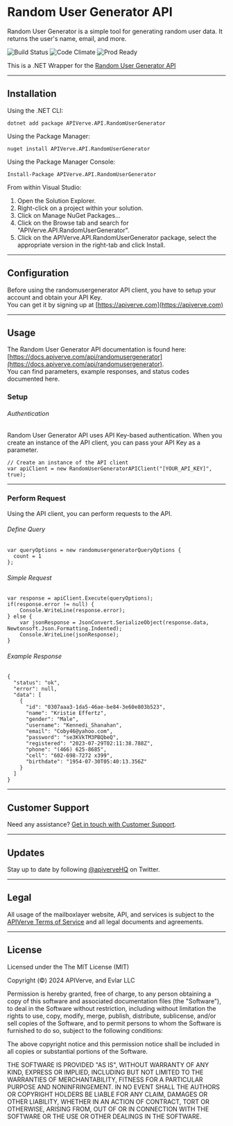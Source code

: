 Random User Generator API
============

Random User Generator is a simple tool for generating random user data. It returns the user's name, email, and more.

![Build Status](https://img.shields.io/badge/build-passing-green)
![Code Climate](https://img.shields.io/badge/maintainability-B-purple)
![Prod Ready](https://img.shields.io/badge/production-ready-blue)

This is a .NET Wrapper for the [Random User Generator API](https://apiverve.com/marketplace/api/randomusergenerator)

---

## Installation

Using the .NET CLI:
```
dotnet add package APIVerve.API.RandomUserGenerator
```

Using the Package Manager:
```
nuget install APIVerve.API.RandomUserGenerator
```

Using the Package Manager Console:
```
Install-Package APIVerve.API.RandomUserGenerator
```

From within Visual Studio:

1. Open the Solution Explorer.
2. Right-click on a project within your solution.
3. Click on Manage NuGet Packages...
4. Click on the Browse tab and search for "APIVerve.API.RandomUserGenerator".
5. Click on the APIVerve.API.RandomUserGenerator package, select the appropriate version in the right-tab and click Install.


---

## Configuration

Before using the randomusergenerator API client, you have to setup your account and obtain your API Key.  
You can get it by signing up at [https://apiverve.com](https://apiverve.com)

---

## Usage

The Random User Generator API documentation is found here: [https://docs.apiverve.com/api/randomusergenerator](https://docs.apiverve.com/api/randomusergenerator).  
You can find parameters, example responses, and status codes documented here.

### Setup

###### Authentication
Random User Generator API uses API Key-based authentication. When you create an instance of the API client, you can pass your API Key as a parameter.

```
// Create an instance of the API client
var apiClient = new RandomUserGeneratorAPIClient("[YOUR_API_KEY]", true);
```

---


### Perform Request
Using the API client, you can perform requests to the API.

###### Define Query

```
var queryOptions = new randomusergeneratorQueryOptions {
  count = 1
};
```

###### Simple Request

```
var response = apiClient.Execute(queryOptions);
if(response.error != null) {
	Console.WriteLine(response.error);
} else {
    var jsonResponse = JsonConvert.SerializeObject(response.data, Newtonsoft.Json.Formatting.Indented);
    Console.WriteLine(jsonResponse);
}
```

###### Example Response

```
{
  "status": "ok",
  "error": null,
  "data": [
    {
      "id": "0307aaa3-1da5-46ae-be84-3e60e803b523",
      "name": "Kristie Effertz",
      "gender": "Male",
      "username": "Kennedi_Shanahan",
      "email": "Coby46@yahoo.com",
      "password": "se3KVkTM3PBQbeQ",
      "registered": "2023-07-29T02:11:38.788Z",
      "phone": "(466) 625-8685",
      "cell": "602-698-7272 x399",
      "birthdate": "1954-07-30T05:40:13.356Z"
    }
  ]
}
```

---

## Customer Support

Need any assistance? [Get in touch with Customer Support](https://apiverve.com/contact).

---

## Updates
Stay up to date by following [@apiverveHQ](https://twitter.com/apiverveHQ) on Twitter.

---

## Legal

All usage of the mailboxlayer website, API, and services is subject to the [APIVerve Terms of Service](https://apiverve.com/terms) and all legal documents and agreements.

---

## License
Licensed under the The MIT License (MIT)

Copyright (&copy;) 2024 APIVerve, and Evlar LLC

Permission is hereby granted, free of charge, to any person obtaining a copy of this software and associated documentation files (the "Software"), to deal in the Software without restriction, including without limitation the rights to use, copy, modify, merge, publish, distribute, sublicense, and/or sell copies of the Software, and to permit persons to whom the Software is furnished to do so, subject to the following conditions:

The above copyright notice and this permission notice shall be included in all copies or substantial portions of the Software.

THE SOFTWARE IS PROVIDED "AS IS", WITHOUT WARRANTY OF ANY KIND, EXPRESS OR IMPLIED, INCLUDING BUT NOT LIMITED TO THE WARRANTIES OF MERCHANTABILITY, FITNESS FOR A PARTICULAR PURPOSE AND NONINFRINGEMENT. IN NO EVENT SHALL THE AUTHORS OR COPYRIGHT HOLDERS BE LIABLE FOR ANY CLAIM, DAMAGES OR OTHER LIABILITY, WHETHER IN AN ACTION OF CONTRACT, TORT OR OTHERWISE, ARISING FROM, OUT OF OR IN CONNECTION WITH THE SOFTWARE OR THE USE OR OTHER DEALINGS IN THE SOFTWARE.